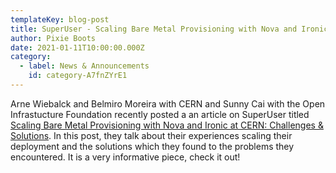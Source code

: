 ```yaml
---
templateKey: blog-post
title: SuperUser - Scaling Bare Metal Provisioning with Nova and Ironic
author: Pixie Boots
date: 2021-01-11T10:00:00.000Z
category:
  - label: News & Announcements
    id: category-A7fnZYrE1
---
```


Arne Wiebalck and Belmiro Moreira with CERN and Sunny Cai with the Open Infrastucture Foundation recently posted a an article on SuperUser titled [Scaling Bare Metal Provisioning with Nova and Ironic at CERN: Challenges & Solutions](https://superuser.openstack.org/articles/scaling-bare-metal-provisioning-with-nova-and-ironic-at-cern-challenges-solutions/).
In this post, they talk about their experiences scaling their deployment and the solutions which they found to the problems they encountered. It is a very informative piece, check it out!
